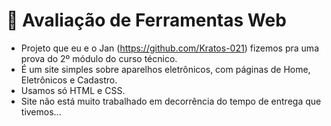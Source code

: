 # 📁 Avaliação de Ferramentas Web
- Projeto que eu e o Jan (https://github.com/Kratos-021) fizemos pra uma prova do 2º módulo do curso técnico.
- É um site simples sobre aparelhos eletrônicos, com páginas de Home, Eletrônicos e Cadastro.
- Usamos só HTML e CSS.
- Site não está muito trabalhado em decorrência do tempo de entrega que tivemos...

